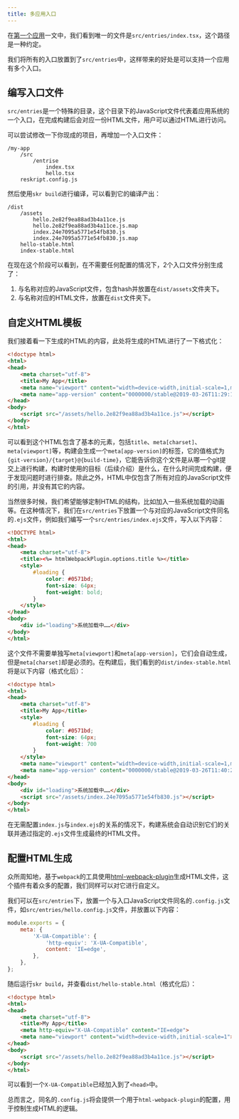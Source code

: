 ```yaml
---
title: 多应用入口
---
```


在[第一个应用](../app/quick-start.md)一文中，我们看到唯一的文件是`src/entries/index.tsx`，这个路径是一种约定。

我们将所有的入口放置到了`src/entries`中，这样带来的好处是可以支持一个应用有多个入口。

## 编写入口文件

`src/entries`是一个特殊的目录，这个目录下的JavaScript文件代表着应用系统的一个入口，在完成构建后会对应一份HTML文件，用户可以通过HTML进行访问。

可以尝试修改一下你现成的项目，再增加一个入口文件：

```
/my-app
    /src
        /entrise
            index.tsx
            hello.tsx
    reskript.config.js
```

然后使用`skr build`进行编译，可以看到它的编译产出：

```
/dist
    /assets
        hello.2e82f9ea88ad3b4a11ce.js
        hello.2e82f9ea88ad3b4a11ce.js.map
        index.24e7095a5771e54fb830.js
        index.24e7095a5771e54fb830.js.map
    hello-stable.html
    index-stable.html
```

在现在这个阶段可以看到，在不需要任何配置的情况下，2个入口文件分别生成了：

1. 与名称对应的JavaScript文件，包含hash并放置在`dist/assets`文件夹下。
2. 与名称对应的HTML文件，放置在`dist`文件夹下。

## 自定义HTML模板

我们接着看一下生成的HTML的内容，此处将生成的HTML进行了一下格式化：

```html
<!doctype html>
<html>
<head>
    <meta charset="utf-8">
    <title>My App</title>
    <meta name="viewport" content="width=device-width,initial-scale=1,maximum-scale=1,user-scalable=no">
    <meta name="app-version" content="0000000/stable@2019-03-26T11:29:10.550Z">
</head>
<body>
    <script src="/assets/hello.2e82f9ea88ad3b4a11ce.js"></script>
</body>
</html>
```

可以看到这个HTML包含了基本的元素，包括`title`、`meta[charset]`、`meta[viewport]`等，构建会生成一个`meta[app-version]`的标签，它的值格式为`{git-version}/{target}@{build-time}`，它能告诉你这个文件是从哪一个git提交上进行构建，构建时使用的目标（后续介绍）是什么，在什么时间完成构建，便于发现问题时进行排查。除此之外，HTML中仅包含了所有对应的JavaScript文件的引用，并没有其它的内容。

当然很多时候，我们希望能够定制HTML的结构，比如加入一些系统加载的动画等。在这种情况下，我们在`src/entries`下放置一个与对应的JavaScript文件同名的`.ejs`文件，例如我们编写一个`src/entries/index.ejs`文件，写入以下内容：

```html
<!DOCTYPE html>
<html>
<head>
    <meta charset="utf-8">
    <title><%= htmlWebpackPlugin.options.title %></title>
    <style>
        #loading {
            color: #0571bd;
            font-size: 64px;
            font-weight: bold;
        }
    </style>
</head>
<body>
    <div id="loading">系统加载中……</div>
</body>
</html>
```

这个文件不需要单独写`meta[viewport]`和`meta[app-version]`，它们会自动生成，但是`meta[charset]`却是必须的。在构建后，我们看到的`dist/index-stable.html`将是以下内容（格式化后）：

```html
<!doctype html>
<html>
<head>
    <meta charset="utf-8">
    <title>My App</title>
    <style>
        #loading {
            color: #0571bd;
            font-size: 64px;
            font-weight: 700
        }
    </style>
    <meta name="viewport" content="width=device-width,initial-scale=1,maximum-scale=1,user-scalable=no">
    <meta name="app-version" content="0000000/stable@2019-03-26T11:40:25.631Z">
</head>
<body>
    <div id="loading">系统加载中……</div>
    <script src="/assets/index.24e7095a5771e54fb830.js"></script>
</body>
</html>
```

在无需配置`index.js`与`index.ejs`的关系的情况下，构建系统会自动识别它们的关联并通过指定的`.ejs`文件生成最终的HTML文件。

## 配置HTML生成

众所周知地，基于`webpack`的工具使用[html-webpack-plugin](https://github.com/jantimon/html-webpack-plugin)生成HTML文件，这个插件有着众多的配置，我们同样可以对它进行自定义。

我们可以在`src/entries`下，放置一个与入口JavaScript文件同名的`.config.js`文件，如`src/entries/hello.config.js`文件，并放置以下内容：

```javascript
module.exports = {
    meta: {
        'X-UA-Compatible': {
            'http-equiv': 'X-UA-Compatible',
            content: 'IE=edge',
        },
    },
};
```

随后运行`skr build`，并查看`dist/hello-stable.html`（格式化后）：

```html
<!doctype html>
<html>
<head>
    <meta charset="utf-8">
    <title>My App</title>
    <meta http-equiv="X-UA-Compatible" content="IE=edge">
    <meta name="viewport" content="width=device-width,initial-scale=1">
</head>
<body>
    <script src="/assets/hello.2e82f9ea88ad3b4a11ce.js"></script>
</body>
</html>
```

可以看到一个`X-UA-Compatible`已经加入到了`<head>`中。

总而言之，同名的`.config.js`将会提供一个用于`html-webpack-plugin`的配置，用于控制生成HTML的逻辑。
